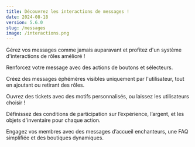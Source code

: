 ```yaml
---
title: Découvrez les interactions de messages !
date: 2024-08-18
version: 5.6.0
slug: /messages
image: /interactions.png
---
```


Gérez vos messages comme jamais auparavant et profitez d'un système d'interactions de rôles amélioré !

Renforcez votre message avec des actions de boutons et sélecteurs.

Créez des messages éphémères visibles uniquement par l'utilisateur, tout en ajoutant ou retirant des rôles.

Ouvrez des tickets avec des motifs personnalisés, ou laissez les utilisateurs choisir !

Définissez des conditions de participation sur l’expérience, l’argent, et les objets d'inventaire pour chaque action.

Engagez vos membres avec des messages d’accueil enchanteurs, une FAQ simplifiée et des boutiques dynamiques.
